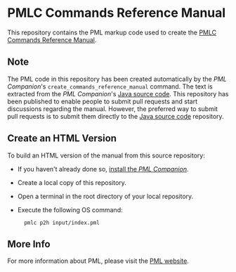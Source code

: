 # PMLC Commands Reference Manual

This repository contains the PML markup code used to create the [PMLC Commands Reference Manual].


## Note

The PML code in this repository has been created automatically by the _PML Companion_'s `create_commands_reference_manual` command.
The text is extracted from the _PML Companion_'s [Java source code].
This repository has been published to enable people to submit pull requests and start discussions regarding the manual.
However, the preferred way to submit pull requests is to submit them directly to the [Java source code] repository.


## Create an HTML Version

To build an HTML version of the manual from this source repository:

- If you haven't already done so, [install the _PML Companion_].
- Create a local copy of this repository.
- Open a terminal in the root directory of your local repository.
- Execute the following OS command:

        pmlc p2h input/index.pml


## More Info

For more information about PML, please visit the [PML website].

<!-----------------------------------------------------------------------------
                               REFERENCE LINKS
------------------------------------------------------------------------------>

[install the _PML Companion_]: https://www.pml-lang.dev/downloads/install.html "Go to the PML Companion download page"
[PMLC Commands Reference Manual]: https://www.pml-lang.dev/docs/commands_manual/index.html
[Java source code]: https://github.com/pml-lang/pml-companion-java "Visit the PML Companion source repository on GitHub"
[PML website]: https://www.pml-lang.dev "Visit the PML website"

<!-- EOF -->

